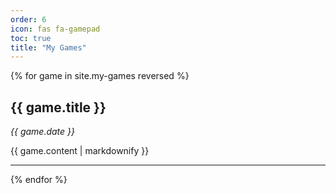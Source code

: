 ```yaml
---
order: 6
icon: fas fa-gamepad
toc: true
title: "My Games"
---
```


{% for game in site.my-games reversed %}
  <h2>{{ game.title }}</h2>
  <i>{{ game.date }}</i>
  <p>{{ game.content | markdownify }}</p>
  <hr>
{% endfor %}
